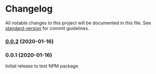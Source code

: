 # Changelog

All notable changes to this project will be documented in this file. See [standard-version](https://github.com/conventional-changelog/standard-version) for commit guidelines.

### [0.0.2](https://github.com/waterplea/ng-web-audio/compare/v0.0.1...v0.0.2) (2020-01-16)

### 0.0.1 (2020-01-16)

Initial release to test NPM package
